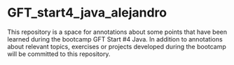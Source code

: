 # GFT_start4_java_alejandro
This repository is a space for annotations about some points that have been learned during the bootcamp GFT Start #4 Java. In addition to annotations about relevant topics, exercises or projects developed during the bootcamp will be committed to this repository.
